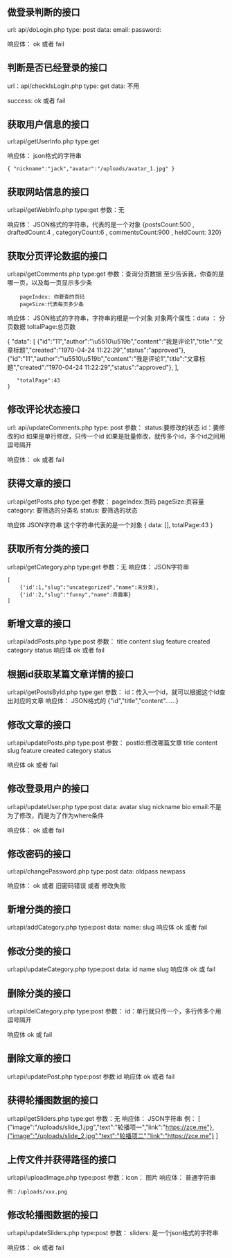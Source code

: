## 做登录判断的接口

url:  api/doLogin.php
type: post
data: 
    email:
    password:

响应体：
    ok 或者 fail


## 判断是否已经登录的接口
url：api/checkIsLogin.php
type: get
data:
    不用

success:
    ok 或者 fail


## 获取用户信息的接口
url:api/getUserInfo.php
type:get

响应体：
    json格式的字符串

    { "nickname":"jack","avatar":"/uploads/avatar_1.jpg" }


## 获取网站信息的接口
url:api/getWebInfo.php
type:get
参数：无

响应体：
    JSON格式的字符串，代表的是一个对象
    {postsCount:500 , draftedCount:4 , categoryCount:6 , commentsCount:900 , heldCount: 320}

    

## 获取分页评论数据的接口
url:api/getComments.php
type:get
参数：查询分页数据
        至少告诉我，你查的是哪一页，以及每一页显示多少条
    
        pageIndex: 你要查的页码
        pageSize:代表每页多少条

响应体：
    JSON格式的字符串，字符串的根是一个对象
    对象两个属性：data ： 分页数据
                toltalPage:总页数

   {
       "data":
            [
                {"id":"11","author":"\u5510\u519b","content":"我是评论1","title":"文章标题","created":"1970-04-24 11:22:29","status":"approved"},
                 {"id":"11","author":"\u5510\u519b","content":"我是评论1","title":"文章标题","created":"1970-04-24 11:22:29","status":"approved"},
            ],

       "totalPage":43
    }


## 修改评论状态接口
url:  api/updateComments.php
type: post
参数：
    status:要修改的状态
    id：要修改的id
            如果是单行修改，只传一个id
            如果是批量修改，就传多个id，多个id之间用逗号隔开

响应体：
    ok 或者 fail


## 获得文章的接口
url:api/getPosts.php
type:get
参数：
    pageIndex:页码
    pageSize:页容量
    category:  要筛选的分类名
    status:  要筛选的状态

响应体
    JSON字符串
    这个字符串代表的是一个对象
    {
        data: [],
        totalPage:43
    }

## 获取所有分类的接口
url:api/getCategory.php
type:get
参数：无
响应体：
    JSON字符串

    [ 
        {'id':1,"slug":"uncategorized","name":未分类},
        {'id':2,"slug":"funny","name":奇趣事}
    ]


## 新增文章的接口
url:api/addPosts.php
type:post
参数：
    title
    content
    slug
    feature
    created
    category
    status
响应体
    ok 或者 fail


## 根据id获取某篇文章详情的接口
url:api/getPostsById.php
type:get
参数：
    id：传入一个id，就可以根据这个Id查出对应的文章
响应体：
    JSON格式的
    {"id","title","content"......}

## 修改文章的接口
url:api/updatePosts.php
type:post
参数：
    postId:修改哪篇文章
    title
    content
    slug
    feature
    created
    category
    status

响应体
    ok 或者 fail


## 修改登录用户的接口
url:api/updateUser.php
type:post
data:
    avatar
    slug
    nickname
    bio
    email:不是为了修改，而是为了作为where条件

响应体：
    ok 或者 fail


## 修改密码的接口
url:api/changePassword.php
type:post
data:
    oldpass
    newpass

响应体：
    ok 或者 旧密码错误  或者 修改失败


## 新增分类的接口
url:api/addCategory.php
type:post
data:
    name:
    slug
响应体
    ok 或者 fail



## 修改分类的接口
url:api/updateCategory.php
type:post
data:
    id
    name
    slug
响应体
    ok 或 fail


## 删除分类的接口
url:api/delCategory.php
type:post
参数：
    id：单行就只传一个，多行传多个用逗号隔开

响应体
    ok 或 fail


## 删除文章的接口
url:api/updatePost.php
type:post
参数:id
响应体
    ok 或者 fail


## 获得轮播图数据的接口
url:api/getSliders.php
type:get
参数：无
响应体：
    JSON字符串
    例：
        [
            {"image":"/uploads/slide_1.jpg","text":"轮播项一","link":"https://zce.me"},{"image":"/uploads/slide_2.jpg","text":"轮播项二","link":"https://zce.me"}
        ]


## 上传文件并获得路径的接口
url:api/uploadImage.php
type:post
参数：icon： 图片
响应体：
    普通字符串

    例：/uploads/xxx.png


## 修改轮播图数据的接口
url:api/updateSliders.php
type:post
参数：
    sliders: 是一个json格式的字符串

响应体：
    ok 或者 fail